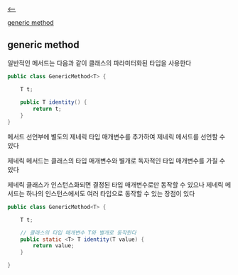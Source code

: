 [⟵](../README.md)

[generic method](#generic-method)

## generic method

일반적인 메서드는 다음과 같이 클래스의 파라미터화된 타입을 사용한다

```java
public class GenericMethod<T> {

    T t;
    
    public T identity() {
        return t;
    }
}
```

메서드 선언부에 별도의 제네릭 타입 매개변수를 추가하여 제네릭 메서드를 선언할 수 있다

제네릭 메서드는 클래스의 타입 매개변수와 별개로 독자적인 타입 매개변수를 가질 수 있다

제네릭 클래스가 인스턴스화되면 결정된 타입 매개변수로만 동작할 수 있으나 제네릭 메서드는 하나의 인스턴스에서도 여러 타입으로 동작할 수 있는 장점이 있다

```java
public class GenericMethod<T> {

    T t;

    // 클래스의 타입 매개변수 T와 별개로 동작한다
    public static <T> T identity(T value) {
        return value;
    }

}
```